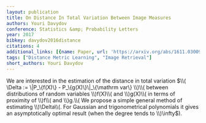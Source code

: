 ```yaml
---
layout: publication
title: On Distance In Total Variation Between Image Measures
authors: Youri Davydov
conference: Statistics &amp; Probability Letters
year: 2017
bibkey: davydov2016distance
citations: 4
additional_links: [{name: Paper, url: 'https://arxiv.org/abs/1611.03009'}]
tags: ["Distance Metric Learning", "Image Retrieval"]
short_authors: Youri Davydov
---
```

We are interested in the estimation of the distance in total variation $\\(
\Delta := \|P_\{f(X)\} - P_\{g(X)\}\|_\{\mathrm var\} \\)\\( between distributions of
random variables \\)f(X)\\( and \\)g(X)\\( in terms of proximity of \\)f\\( and \\)g.\\( We
propose a simple general method of estimating \\)\Delta\\(. For Gaussian and
trigonometrical polynomials it gives an asymptotically optimal result (when the
degree tends to \\)\infty$).
